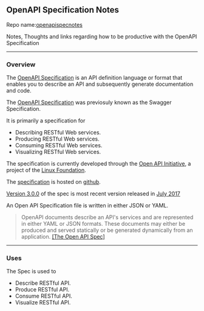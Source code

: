 ## OpenAPI Specification Notes
Repo name:[openapispecnotes](https://github.com/iggym/openapispecnotes)


 Notes, Thoughts and links regarding how to be productive with the OpenAPI Specification

---
### Overview
The [OpenAPI Specification](https://en.wikipedia.org/wiki/OpenAPI_Specification) is an API definition language or format that enables you to describe an API and subsequently generate documentation and code.

The [OpenAPI Specification](https://en.wikipedia.org/wiki/OpenAPI_Specification) was previosuly known as the Swagger Specification.

It is primarily a specification for 
* Describing RESTful Web services.
* Producing RESTful Web services.
* Consuming RESTful Web services.
* Visualizing RESTful Web services.

The specification is currently developed through the [Open API Initiative](https://www.openapis.org/), a project of the [Linux Foundation](https://en.wikipedia.org/wiki/Linux_Foundation).

The [specification](https://github.com/OAI/OpenAPI-Specification) is hosted on [github](https://github.com/OAI/OpenAPI-Specification).

[Version 3.0.0](https://github.com/OAI/OpenAPI-Specification/blob/master/versions/3.0.0.md) of the spec is  most recent version released in [July 2017](https://www.openapis.org/blog/2017/07/26/the-oai-announces-the-openapi-specification-3-0-0)

An Open API Specification file is written in either JSON or YAML. 

> OpenAPI documents describe an API's services and are represented in either YAML or JSON formats. These documents may either be produced and served statically or be generated dynamically from an application. [[The Open API Spec]](https://github.com/OAI/OpenAPI-Specification)

--- 
### Uses
The Spec is used to 
* Describe RESTful API.
* Produce RESTful API.
* Consume RESTful API.
* Visualize RESTful API.